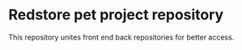 # Redstore pet project repository
This repository unites front end back repositories for better access.
